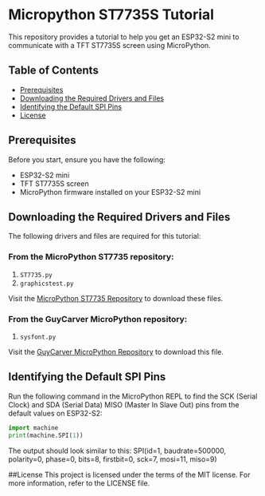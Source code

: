 # Micropython ST7735S Tutorial

This repository provides a tutorial to help you get an ESP32-S2 mini to communicate with a TFT ST7735S screen using MicroPython.

## Table of Contents

- [Prerequisites](#prerequisites)
- [Downloading the Required Drivers and Files](#downloading-the-required-drivers-and-files)
- [Identifying the Default SPI Pins](#identifying-the-default-spi-pins)
- [License](#license)

## Prerequisites

Before you start, ensure you have the following:
- ESP32-S2 mini
- TFT ST7735S screen
- MicroPython firmware installed on your ESP32-S2 mini

## Downloading the Required Drivers and Files

The following drivers and files are required for this tutorial:

### From the MicroPython ST7735 repository:

1. `ST7735.py`
2. `graphicstest.py`

Visit the [MicroPython ST7735 Repository](https://github.com/boochow/MicroPython-ST7735) to download these files.

### From the GuyCarver MicroPython repository:

1. `sysfont.py`

Visit the [GuyCarver MicroPython Repository](https://github.com/GuyCarver/MicroPython/tree/master/lib) to download this file.

## Identifying the Default SPI Pins

Run the following command in the MicroPython REPL to find the SCK (Serial Clock) and SDA (Serial Data) MISO (Master In Slave Out) pins from the default values on ESP32-S2:

```python
import machine
print(machine.SPI(1))
```

The output should look similar to this:
SPI(id=1, baudrate=500000, polarity=0, phase=0, bits=8, firstbit=0, sck=7, mosi=11, miso=9)

##License
This project is licensed under the terms of the MIT license. For more information, refer to the LICENSE file.
